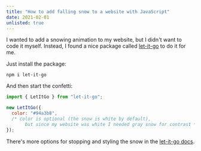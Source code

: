 ```yaml
---
title: "How to add falling snow to a website with JavaScript"
date: 2021-02-01
unlisted: true
---
```


I wanted to add a snowing animation to my website, but I didn't want to code it myself. Instead, I found a nice package called [let-it-go](https://github.com/EastSun5566/let-it-go) to do it for me.

Just install the package:

```shell
npm i let-it-go
```

And then start the confetti:

```javascript
import { LetItGo } from "let-it-go";

new LetItGo({
  color: "#94a3b8",
  /* color is optional (the snow is white by default),
       but since my website was white I needed gray snow for contrast */
});
```

There's more options for stopping and styling the snow in the [let-it-go docs](https://github.com/EastSun5566/let-it-go).
